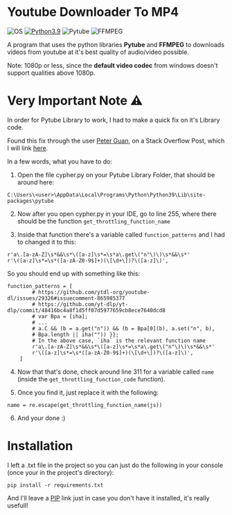 # Youtube Downloader To MP4

![OS](https://img.shields.io/badge/Windows-%20-9cf) [![Python3.9](https://img.shields.io/badge/Python3.9-%20-important)](https://www.python.org/downloads/release/python-390/) ![Pytube](https://img.shields.io/badge/Pytube%2012.1.0-%20-success) ![FFMPEG](https://img.shields.io/badge/FFMPEG-%20-ff69b4)

A program that uses the python libraries <b>Pytube</b> and <b>FFMPEG</b> to downloads videos from youtube at it's best quality of audio/video possible.

Note: 1080p or less, since the <b>default video codec</b> from windows doesn't support qualities above 1080p.


# Very Important Note ⚠️

In order for Pytube Library to work, I had to make a quick fix on it's Library code.

Found this fix through the user [Peter Guan](https://stackoverflow.com/users/18861399/peter-guan?tab=profile), on a Stack Overflow Post, which I will link [here](https://stackoverflow.com/questions/71907725/pytube-exceptions-regexmatcherror-get-throttling-function-name-could-not-find).

In a few words, what you have to do:

1. Open the file cypher.py on your Pytube Library Folder, that should be around here:
```
C:\Users\<user>\AppData\Local\Programs\Python\Python39\Lib\site-packages\pytube
```
2. Now after you open cypher.py in your IDE, go to line 255, where there should be the function ```get_throttling_function_name```

3. Inside that function there's a variable called ```function_patterns``` and I had to changed it to this:
```
r'a\.[a-zA-Z]\s*&&\s*\([a-z]\s*=\s*a\.get\("n"\)\)\s*&&\s*'
r'\([a-z]\s*=\s*([a-zA-Z0-9$]+)(\[\d+\])?\([a-z]\)',
```

So you should end up with something like this:
```
function_patterns = [
        # https://github.com/ytdl-org/youtube-dl/issues/29326#issuecomment-865985377
        # https://github.com/yt-dlp/yt-dlp/commit/48416bc4a8f1d5ff07d5977659cb8ece7640dcd8
        # var Bpa = [iha];
        # ...
        # a.C && (b = a.get("n")) && (b = Bpa[0](b), a.set("n", b),
        # Bpa.length || iha("")) }};
        # In the above case, `iha` is the relevant function name
        r'a\.[a-zA-Z]\s*&&\s*\([a-z]\s*=\s*a\.get\("n"\)\)\s*&&\s*'
        r'\([a-z]\s*=\s*([a-zA-Z0-9$]+)(\[\d+\])?\([a-z]\)',
    ]
```

4. Now that that's done, check around line 311 for a variable called ```name``` (inside the ```get_throttling_function_code``` function).

5. Once you find it, just replace it with the following:
```
name = re.escape(get_throttling_function_name(js))
```

6. And your done :)


# Installation 

I left a .txt file in the project so you can just do the following in your console (once your in the project's directory):
```
pip install -r requirements.txt
```

And I'll leave a [PIP](https://pypi.org/project/pip/) link just in case you don't have it installed, it's really usefull!
